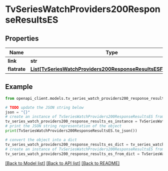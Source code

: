 # TvSeriesWatchProviders200ResponseResultsES


## Properties

Name | Type | Description | Notes
------------ | ------------- | ------------- | -------------
**link** | **str** |  | [optional] 
**flatrate** | [**List[TvSeriesWatchProviders200ResponseResultsESFlatrateInner]**](TvSeriesWatchProviders200ResponseResultsESFlatrateInner.md) |  | [optional] 

## Example

```python
from openapi_client.models.tv_series_watch_providers200_response_results_es import TvSeriesWatchProviders200ResponseResultsES

# TODO update the JSON string below
json = "{}"
# create an instance of TvSeriesWatchProviders200ResponseResultsES from a JSON string
tv_series_watch_providers200_response_results_es_instance = TvSeriesWatchProviders200ResponseResultsES.from_json(json)
# print the JSON string representation of the object
print(TvSeriesWatchProviders200ResponseResultsES.to_json())

# convert the object into a dict
tv_series_watch_providers200_response_results_es_dict = tv_series_watch_providers200_response_results_es_instance.to_dict()
# create an instance of TvSeriesWatchProviders200ResponseResultsES from a dict
tv_series_watch_providers200_response_results_es_from_dict = TvSeriesWatchProviders200ResponseResultsES.from_dict(tv_series_watch_providers200_response_results_es_dict)
```
[[Back to Model list]](../README.md#documentation-for-models) [[Back to API list]](../README.md#documentation-for-api-endpoints) [[Back to README]](../README.md)


